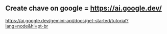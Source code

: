## Create chave on google = https://ai.google.dev/

https://ai.google.dev/gemini-api/docs/get-started/tutorial?lang=node&hl=pt-br

